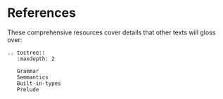 References
==========

These comprehensive resources cover details that other texts will gloss over:

```eval_rst
.. toctree::
   :maxdepth: 2

   Grammar
   Semmantics
   Built-in-types
   Prelude
```

